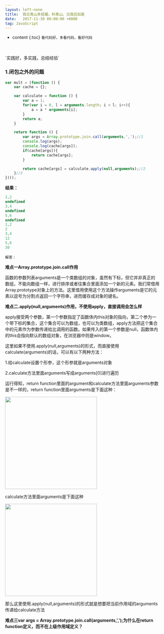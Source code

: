 ```yaml
---
layout: left-none
title:  我见青山多妩媚，料青山、见我应如是
date:   2017-11-30 00:00:00 +0800
tag: JavaScript
---
```

* content
{:toc}
`看代码好，多看代码，看好代码`
<br/>
<br/>
`实践好，多实践，总结经验`
<!-- more -->

### 1.闭包之外的问题

```js
var mult = (function () {
    var cache = {};

    var calculate = function () {
        var a = 1;
        for(var i = 0, l = arguments.length; i < l; i++){
            a = a * arguments[i];
        }
        return a;
    }

    return function () {
        var args = Array.prototype.join.call(arguments,',');//1
        console.log(args);
        console.log(cache[args]);
        if(cache[args]){
            return cache[args];
        }

        return cache[args] = calculate.apply(null,arguments);//2
    }//3
})();
```

**结果：**

```js
1,2
undefined
3,4
undefined
5,6
undefined
1,2
2
3,4
12
5,6
30
```

`解答：`

**难点一Array.prototype.join.call作用**

函数的参数列表arguments是一个类数组的对象，虽然有下标，但它并非真正的数组，不能向数组一样，进行排序或者往集合里面添加一个新的元素。我们常借用Array.prototype对象上的方法。这里借用使用这个方法操作arguments是它的元素以逗号为分割点返回一个字符串，进而缓存成对象的键名。

**难点二.apply(null,arguments)作用，不使用apply，直接调用会怎么样**

apply接受两个参数，第一个参数指定了函数体内this对象的指向，第二个参为一个带下标的集合，这个集合可以为数组，也可以为类数组，apply方法把这个集合中的元素作为参数传递给比调用的函数。如果传入的第一个参数是null，函数体内的this会指向默认的数组对象，在浏览器中则是window。

这里如果不使用.apply(null,arguments)的形式，而直接使用calculate(arguments)的话，可以有以下两种方法：

1.给calculate设置个形参，这个形参就是arguments对象

2.calculate方法里面arguments写成arguments[0]进行遍历

运行得知，return function里面的argument和calculate方法里面arguments参数是不一样的，return function里面arguments是下面这种：

<img src="{{ '/styles/images/javascript/03.jpg' | prepend: site.baseurl }}" alt="" width="300" />

calculate方法里面arguments是下面这种

<img src="{{ '/styles/images/javascript/04.jpg' | prepend: site.baseurl }}" alt="" width="300" />

那么这里使用.apply(null,arguments)的形式就是想要把当前作用域的arguments传递给calculate方法

**难点三var args = Array.prototype.join.call(arguments,',');为什么在return function定义，而不在上级作用域定义？**


